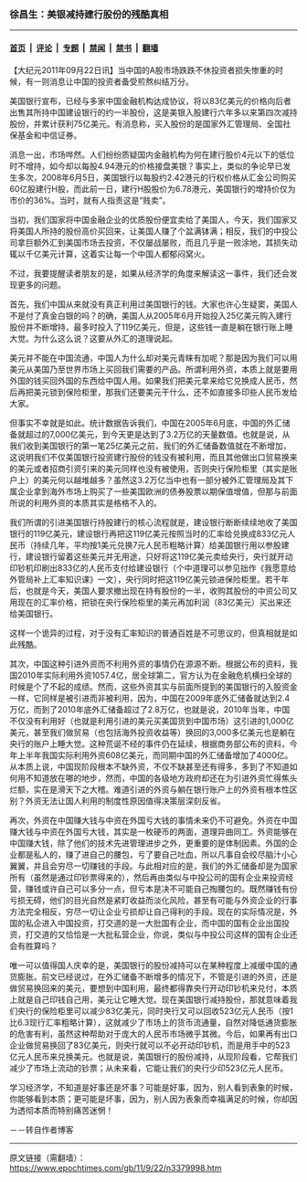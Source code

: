 ### 徐昌生：美银减持建行股份的残酷真相

---

#### [首页](../../../..?n3379998) &nbsp;|&nbsp; [评论](../../../../../epoch-comment?n3379998) &nbsp;|&nbsp; [专题](../../../../../epoch-special?n3379998) &nbsp;|&nbsp; [禁闻](../../../../../epoch-news?n3379998) &nbsp;|&nbsp; [禁书](../../../../../books?n3379998) &nbsp;|&nbsp; [翻墙](https://github.com/gfw-breaker/nogfw/blob/master/README.md?n3379998)


<div class="post_content" id="artbody" itemprop="articleBody">
 <!-- article content begin -->
 <p>
  【大纪元2011年09月22日讯】当中国的A股市场跌跌不休投资者损失惨重的时候，有一则消息让中国的投资者备受煎熬纠结万分。
 </p>
 <p>
  美国银行宣布，已经与多家中国金融机构达成协议，将以83亿美元的价格向后者出售其所持中国建设银行的约一半股份，这是美银入股建行六年多以来第四次减持股份，并累计获利75亿美元。有消息称，买入股份的是国家外汇管理局、全国社保基金和中信证券。
 </p>
 <p>
  消息一出，市场哗然。人们纷纷质疑国内金融机构为何在建行股价4元以下的低位时不增持，如今却以每股4.94港元的价格接盘美银？事实上，类似的争论早已发生多次，2008年6月5日，美国银行以每股约2.42港元的行权价格从汇金公司购买60亿股建行H股，而此前一日，建行H股股价为6.78港元，美国银行的增持价仅为市价的36%。当时，就有人指责这是“贱卖”。
 </p>
 <p>
  当初，我们国家将中国金融企业的优质股份便宜卖给了美国人，今天，我们国家又将美国人所持的股份高价买回来，让美国人赚了个盆满钵满；相反，我们的中投公司拿巨额外汇到美国市场去投资，不仅屡战屡败，而且几乎是一败涂地，其损失动辄以千亿美元计算，这着实让每一个中国人都郁闷窝火。
 </p>
 <p>
  不过，我要提醒读者朋友的是，如果从经济学的角度来解读这一事件，我们还会发现更多的问题。
 </p>
 <p>
  首先，我们中国从来就没有真正利用过美国银行的钱。大家也许心生疑窦，美国人不是付了真金白银的吗？的确，美国人从2005年6月开始投入25亿美元购入建行股份并不断增持，最多时投入了119亿美元，但是，这些钱一直是躺在银行账上睡大觉。为什么这么说？这要从外汇的道理说起。
 </p>
 <p>
  美元并不能在中国流通，中国人为什么却对美元青睐有加呢？那是因为我们可以用美元从美国乃至世界市场上买回我们需要的产品。所谓利用外资，本质上就是要用外国的钱买回外国的东西给中国人用。如果我们把美元拿来给它兑换成人民币，然后再把美元锁到保险柜里，那我们还要美元干什么，还不如直接多印些人民币发给大家。
 </p>
 <p>
  但事实不幸就是如此。统计数据告诉我们，中国在2005年6月底，中国的外汇储备就超过的7,000亿美元，到今天更是达到了3.2万亿的天量数值。也就是说，从我们收到美国银行的第一笔25亿美元之前，我们的外汇储备数值就在不断增加，这说明我们不仅美国银行投资建行股份的钱没有被利用，而且其他做出口贸易换来的美元或者招商引资引来的美元同样也没有被使用，否则央行保险柜里（其实是账户上）的美元何以越堆越多？虽然这3.2万亿当中也有一部分被外汇管理局及其下属企业拿到海外市场上购买了一些美国欧洲的债券股票以期保值增值，但那与前面所说的利用外资的本质其实是格格不入的。
 </p>
 <p>
  我们所谓的引进美国银行持股建行的核心流程就是，建设银行断断续续地收了美国银行的119亿美元，建设银行再把这119亿美元按照当时的汇率给兑换成833亿元人民币（持续几年，平均按1美元兑换7元人民币粗略计算）给美国银行用以参股建行，建设银行留着这些美元并无用途，只好将这119亿美元卖给央行，央行就开动印钞机印刷出833亿的人民币支付给建设银行（个中道理可以参见拙作《我愿意给外管局补上汇率知识课》一文），央行同时把这119亿美元锁进保险柜里。若干年后，也就是今天，美国人要求撤出现在持有股份的一半，收购其股份的中资公司又用现在的汇率价格，把锁在央行保险柜里的美元再加利润（83亿美元）买出来还给美国银行。
 </p>
 <p>
  这样一个诡异的过程，对于没有汇率知识的普通百姓是不可思议的，但真相就是如此残酷。
 </p>
 <p>
  其次，中国这种引进外资而不利用外资的事情仍在源源不断。根据公布的资料，我国2010年实际利用外资1057.4亿，居全球第二，官方认为在金融危机横扫全球的时候是个了不起的成绩。然而，这些外资其实与前面所提到的美国银行的入股资金一样，它同样是被引进而非被利用，因为，中国在2009年底外汇储备就达到2.4万亿，而到了2010年底外汇储备超过了2.8万亿，也就是说，2010年当年，中国不仅没有利用好（也就是利用引进的美元买美国货到中国市场）这引进的1,000亿美元，甚至我们做贸易（也包括海外投资收益等）换回的3,000多亿美元也是躺在央行的账户上睡大觉。这种荒诞不经的事件仍在延续，根据商务部公布的资料，今年上半年我国实际利用外资608亿美元，而同期中国的外汇储备增加了4000亿。从本质上说，中国现阶段根本不缺外资，不仅不缺甚至还有得多，多到了不知道如何用不知道放在哪的地步，然而，中国的各级地方政府却还在为引进外资忙得焦头烂额，实在是滑天下之大稽。难道引进的外资与躺在银行账户上的外资有根本性区别？外资无法让国人利用的制度性原因值得决策层深刻反省。
 </p>
 <p>
  再次，外资在中国赚大钱与中资在外国亏大钱的事情未来仍不可避免。外资在中国赚大钱与中资在外国亏大钱，其实是一枚硬币的两面，道理异曲同工。外资能够在中国赚大钱，除了他们的技术先进管理进步之外，更重要的是体制因素。外国的企业都是私人的，赚了进自己的腰包，亏了要自己吐血，所以凡事自会绞尽脑汁小心翼翼，并且会穷尽一切赚钱的手段。与此相对应的是，我们的外汇储备却是为国家所有（虽然是通过印钞票得来的），然后再由类似与中投公司的国有企业来投资经营，赚钱或许自己可以多分一点，但亏本是决不可能自己掏腰包的。既然赚钱有份亏损无碍，他们的目光自然是紧盯收益而淡化风险，甚至有可能与外资企业的行事方法完全相反，穷尽一切让企业亏损却让自己得利的手段。现在的实际情况是，外国的私企进入中国投资，打交道的是一大批国有企业，而中国的国有企业出国投资，打交道的又恰恰是一大批私营企业，你说，类似与中投公司这样的国有企业还会有胜算吗？
 </p>
 <p>
  唯一可以值得国人庆幸的是，美国银行的股份减持可以在某种程度上减缓中国的通货膨胀。前文已经说过，在外汇储备不断增多的情况下，不管是引进的外资，还是做贸易换回来的美元，要想到中国利用，最终都得靠央行开动印钞机来兑付，本质上就是自己印钱自己用，美元让它睡大觉。现在美国银行减持股份，那就意味着我们央行的保险柜里可以减少83亿美元，同时央行又可以回收523亿元人民币（按1比6.3现行汇率粗略计算），这就减少了市场上的货币流通量，自然对降低通货膨胀的危害有利，虽然这种帮助对于庞大的人民币市场微乎其微。今后，如果再有出口企业做贸易换回了83亿美元，则央行就可以不必开动印钞机，而是用手中的523亿元人民币来兑换美元。也就是说，美国银行的股份减持，从现阶段看，它帮我们减少了市场上流动的钞票；从未来看，它能让我们的央行少印523亿元人民币。
 </p>
 <p>
  学习经济学，不知道是好事还是坏事？可能是好事，因为，别人看到表象的时候，你能够看到本质；更可能是坏事，因为，别人因为表象而幸福满足的时候，你却因为透彻本质而特别痛苦迷惘！
 </p>
 <p>
  －－转自作者博客
 </p>
 <!-- article content end -->
 <div id="below_article_ad">
 </div>
</div>


---

原文链接（需翻墙）：https://www.epochtimes.com/gb/11/9/22/n3379998.htm
